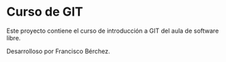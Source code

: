 # Curso de GIT

Este proyecto contiene el curso de introducción a GIT del aula de software libre.

Desarrolloso por Francisco Bérchez.
